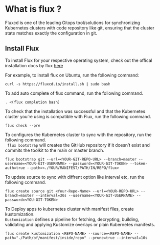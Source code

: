 # What is flux ?
Fluxcd is one of the leading Gitops tool/solutions for synchronizing Kubernetes clusters with code repository like git, ensuring that the cluster state matches exactly the configuration in git.

## Install Flux
To install Flux for your respective operating system, check out the offical installation docs by flux [here](https://fluxcd.io/flux/installation/)

For example, to install flux on  Ubuntu, run the following command:
```
curl -s https://fluxcd.io/install.sh | sudo bash
```

To add auto complete of flux command, run the following command.
```
. <(flux completion bash)
```

To check that the installation was successful and that the Kubernetes cluster you’re using is compatible with Flux, run the following command.
```
flux check --pre
```

To configures the Kubernetes cluster to sync with the repository, run the following command. <br>
`` flux bootstrap`` will creates the GitHub repository if it doesn’t exist and commits the toolkit to the main or master branch.
```
flux bootstrap git --url=<YOUR-GIT-REPO-URL> --branch=master --username=<YOUR-GIT-USERNAME> --password=<YOUR-GIT-TOKEN> --token-auth=true --path=<./YOUR/MANIFEST/PATH/IN/REPO/flux>
```
To update source to sync with diffrent option like interval etc, run the following command.
```
flux create source git <Your-Repo-Name> --url=<YOUR-REPO-URL> --branch=master --interval=30s --username=<YOUR-GIT-USERNAME> --password=<YOU-GIT-TOKEN>
```
To Deploy apps to kubernetes cluster with manifest files, create kustomization. <br>
`Kustomization` defines a pipeline for fetching, decrypting, building, validating and applying Kustomize overlays or plain Kubernetes manifests. 
```
flux create kustomization <REPO-NAME> --source=<REPO-NAME> --path="./Path/of/manifest/inside/repo" --prune=true --interval=10s
```
